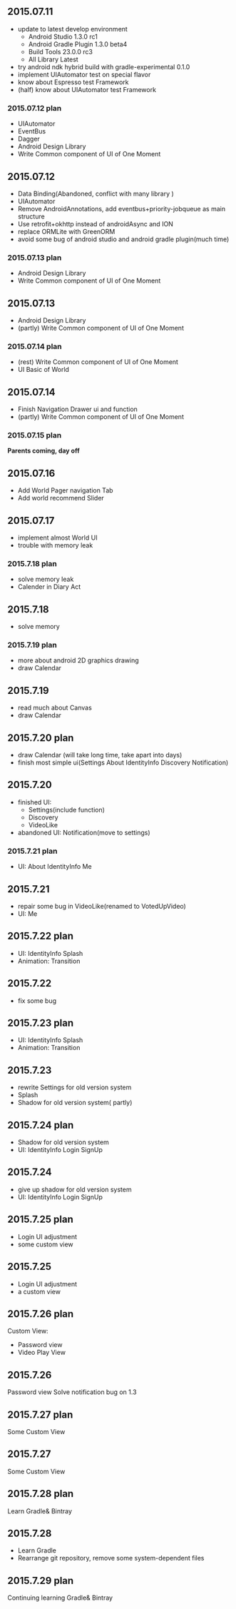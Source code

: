 ## 2015.07.11

- update to latest develop environment
  - Android Studio 1.3.0 rc1
  - Android Gradle Plugin 1.3.0 beta4
  - Build Tools 23.0.0 rc3
  - All Library Latest
- try android ndk hybrid build with gradle-experimental 0.1.0
- implement UIAutomator test on special flavor
- know about Espresso test Framework
- (half) know about UIAutomator test Framework

### 2015.07.12 plan

 - UIAutomator
 - EventBus
 - Dagger
 - Android Design Library
 - Write Common component of UI of One Moment
 
 
## 2015.07.12 
 
  - Data Binding(Abandoned, conflict with many library )
  - UIAutomator
  - Remove AndroidAnnotations, add eventbus+priority-jobqueue as main structure
  - Use retrofit+okhttp instead of androidAsync and ION
  - replace ORMLite with GreenORM
  - avoid some bug of android studio and android gradle plugin(much time)

### 2015.07.13 plan

- Android Design Library
- Write Common component of UI of One Moment

## 2015.07.13

- Android Design Library
- (partly) Write Common component of UI of One Moment

### 2015.07.14 plan

- (rest) Write Common component of UI of One Moment
- UI Basic of World

## 2015.07.14

- Finish Navigation Drawer ui and function
- (partly) Write Common component of UI of One Moment

### 2015.07.15 plan

**Parents coming, day off**

## 2015.07.16 

- Add World Pager navigation Tab
- Add world recommend Slider

## 2015.07.17

- implement almost World UI
- trouble with memory leak

### 2015.7.18 plan

- solve memory leak
- Calender in Diary Act

## 2015.7.18

- solve memory

### 2015.7.19 plan

- more about android 2D graphics drawing
- draw Calendar

## 2015.7.19

- read much about Canvas
- draw Calendar

## 2015.7.20 plan

- draw Calendar (will take long time, take apart into days)
- finish most simple ui(Settings About IdentityInfo Discovery Notification)

## 2015.7.20

- finished UI:
  - Settings(include function)
  - Discovery
  - VideoLike
- abandoned UI: Notification(move to settings)

### 2015.7.21 plan

- UI: About IdentityInfo Me

## 2015.7.21

- repair some bug in VideoLike(renamed to VotedUpVideo)
- UI: Me

## 2015.7.22 plan

- UI: IdentityInfo Splash 
- Animation: Transition

## 2015.7.22 

- fix some bug

## 2015.7.23 plan

- UI: IdentityInfo Splash 
- Animation: Transition

## 2015.7.23

- rewrite Settings for old version system
- Splash
- Shadow for old version system( partly)

## 2015.7.24 plan

- Shadow for old version system
- UI: IdentityInfo Login SignUp

## 2015.7.24

- give up shadow for old version system
- UI: IdentityInfo Login SignUp

## 2015.7.25 plan

- Login UI adjustment
- some custom view

## 2015.7.25

- Login UI adjustment
- a custom view

## 2015.7.26 plan

Custom View:

  - Password view
  - Video Play View
  
## 2015.7.26

Password view
Solve notification bug on 1.3

## 2015.7.27 plan

Some Custom View

## 2015.7.27

Some Custom View

## 2015.7.28 plan

Learn Gradle& Bintray

## 2015.7.28

- Learn Gradle
- Rearrange git repository, remove some system-dependent files

## 2015.7.29 plan

Continuing learning Gradle& Bintray